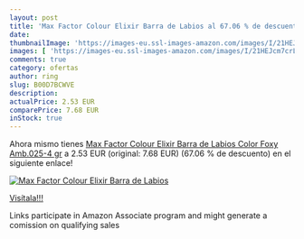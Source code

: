 ```yaml
---
layout: post
title: 'Max Factor Colour Elixir Barra de Labios al 67.06 % de descuento'
date: 
thumbnailImage: 'https://images-eu.ssl-images-amazon.com/images/I/21HEJcm7crL._SL200_.jpg'
images: [ 'https://images-eu.ssl-images-amazon.com/images/I/21HEJcm7crL._SL200_.jpg' ]
comments: true
category: ofertas
author: ring
slug: B00D7BCWVE
description:
actualPrice: 2.53 EUR
comparePrice: 7.68 EUR
inStock: true
---
```


Ahora mismo tienes [Max Factor Colour Elixir Barra de Labios  Color Foxy Amb.025-4 gr](https://www.amazon.es/dp/B00D7BCWVE/?tag=tolees-21) a 2.53 EUR (original: 7.68 EUR) (67.06 %  de descuento) en el siguiente enlace!

[![Max Factor Colour Elixir Barra de Labios](https://images-eu.ssl-images-amazon.com/images/I/21HEJcm7crL._SL200_.jpg)](https://www.amazon.es/dp/B00D7BCWVE/?tag=tolees-21)

[Visítala!!!](https://www.amazon.es/dp/B00D7BCWVE/?tag=tolees-21)

Links participate in Amazon Associate program and might generate a comission on qualifying sales
